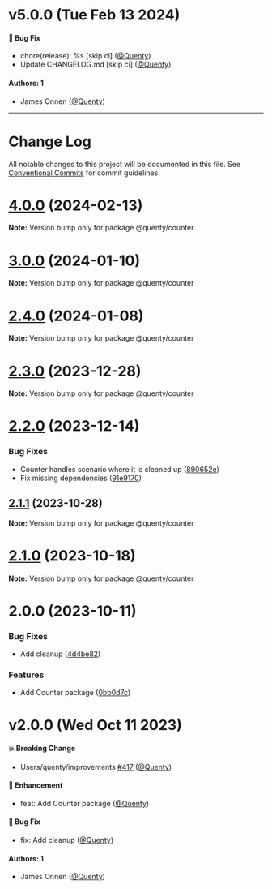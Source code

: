 # v5.0.0 (Tue Feb 13 2024)

#### 🐛 Bug Fix

- chore(release): %s \[skip ci\] ([@Quenty](https://github.com/Quenty))
- Update CHANGELOG.md \[skip ci\] ([@Quenty](https://github.com/Quenty))

#### Authors: 1

- James Onnen ([@Quenty](https://github.com/Quenty))

---

# Change Log

All notable changes to this project will be documented in this file.
See [Conventional Commits](https://conventionalcommits.org) for commit guidelines.

# [4.0.0](https://github.com/Quenty/NevermoreEngine/compare/@quenty/counter@3.0.0...@quenty/counter@4.0.0) (2024-02-13)

**Note:** Version bump only for package @quenty/counter





# [3.0.0](https://github.com/Quenty/NevermoreEngine/compare/@quenty/counter@2.4.0...@quenty/counter@3.0.0) (2024-01-10)

**Note:** Version bump only for package @quenty/counter





# [2.4.0](https://github.com/Quenty/NevermoreEngine/compare/@quenty/counter@2.3.0...@quenty/counter@2.4.0) (2024-01-08)

**Note:** Version bump only for package @quenty/counter





# [2.3.0](https://github.com/Quenty/NevermoreEngine/compare/@quenty/counter@2.2.0...@quenty/counter@2.3.0) (2023-12-28)

**Note:** Version bump only for package @quenty/counter





# [2.2.0](https://github.com/Quenty/NevermoreEngine/compare/@quenty/counter@2.1.1...@quenty/counter@2.2.0) (2023-12-14)


### Bug Fixes

* Counter handles scenario where it is cleaned up ([890652e](https://github.com/Quenty/NevermoreEngine/commit/890652ec12fe49841d8ef6bdc4fe1463e46acb3e))
* Fix missing dependencies ([91e9170](https://github.com/Quenty/NevermoreEngine/commit/91e9170a2e34d2bdcc1ceb4f384ee59947a541ef))





## [2.1.1](https://github.com/Quenty/NevermoreEngine/compare/@quenty/counter@2.1.0...@quenty/counter@2.1.1) (2023-10-28)

**Note:** Version bump only for package @quenty/counter





# [2.1.0](https://github.com/Quenty/NevermoreEngine/compare/@quenty/counter@2.0.0...@quenty/counter@2.1.0) (2023-10-18)

**Note:** Version bump only for package @quenty/counter





# 2.0.0 (2023-10-11)


### Bug Fixes

* Add cleanup ([4d4be82](https://github.com/Quenty/NevermoreEngine/commit/4d4be825a9ba20ade8c7d0f4eea4c0029bbbb881))


### Features

* Add Counter package ([0bb0d7c](https://github.com/Quenty/NevermoreEngine/commit/0bb0d7c891e46d588f4a4b180aa2ee2f9eed987c))





# v2.0.0 (Wed Oct 11 2023)

#### 💥 Breaking Change

- Users/quenty/improvements [#417](https://github.com/Quenty/NevermoreEngine/pull/417) ([@Quenty](https://github.com/Quenty))

#### 🚀 Enhancement

- feat: Add Counter package ([@Quenty](https://github.com/Quenty))

#### 🐛 Bug Fix

- fix: Add cleanup ([@Quenty](https://github.com/Quenty))

#### Authors: 1

- James Onnen ([@Quenty](https://github.com/Quenty))
